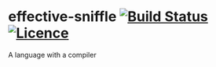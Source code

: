 # effective-sniffle [![Build Status](https://travis-ci.org/nabijaczleweli/effective-sniffle.svg?branch=master)](https://travis-ci.org/nabijaczleweli/effective-sniffle) [![Licence](https://img.shields.io/badge/license-MIT-blue.svg?style=flat)](LICENSE)
A language with a compiler
